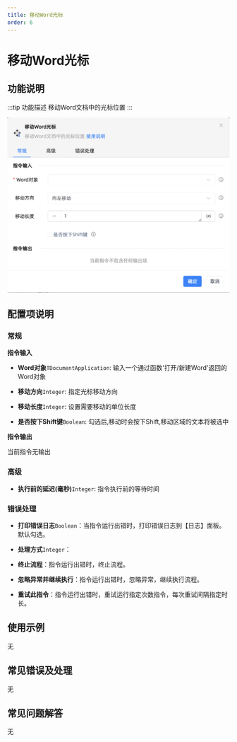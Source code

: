 ```yaml
---
title: 移动Word光标
order: 6
---
```


# 移动Word光标

## 功能说明

:::tip 功能描述
移动Word文档中的光标位置
:::

![移动Word光标](../../../assets/移动Word光标_command.png)

## 配置项说明

### 常规

**指令输入**

- **Word对象**`TDocumentApplication`: 输入一个通过函数'打开/新建Word'返回的Word对象

- **移动方向**`Integer`: 指定光标移动方向

- **移动长度**`Integer`: 设置需要移动的单位长度

- **是否按下Shift键**`Boolean`: 勾选后,移动时会按下Shift,移动区域的文本将被选中


**指令输出**

当前指令无输出

### 高级

- **执行前的延迟(毫秒)**`Integer`: 指令执行前的等待时间

### 错误处理

- **打印错误日志**`Boolean`：当指令运行出错时，打印错误日志到【日志】面板。默认勾选。

- **处理方式**`Integer`：

 - **终止流程**：指令运行出错时，终止流程。

 - **忽略异常并继续执行**：指令运行出错时，忽略异常，继续执行流程。

 - **重试此指令**：指令运行出错时，重试运行指定次数指令，每次重试间隔指定时长。

## 使用示例
无

## 常见错误及处理

无

## 常见问题解答

无

